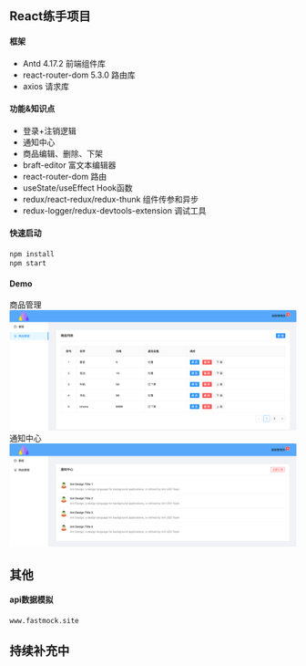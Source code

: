 ## React练手项目
#### 框架
- Antd 4.17.2  前端组件库
- react-router-dom 5.3.0 路由库
- axios 请求库

#### 功能&知识点

- 登录+注销逻辑
- 通知中心
- 商品编辑、删除、下架
- braft-editor 富文本编辑器
- react-router-dom 路由
- useState/useEffect Hook函数
- redux/react-redux/redux-thunk 组件传参和异步
- redux-logger/redux-devtools-extension 调试工具

#### 快速启动

```shell
npm install
npm start
```

#### Demo
商品管理
![image-20211205211514482](./public/img/img-procuts.png)
通知中心
![image-20211205211514482](./public/img/img-notices.png)

## 其他

#### api数据模拟

```
www.fastmock.site
```

## 持续补充中